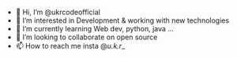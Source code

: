 - 👋 Hi, I’m @ukrcodeofficial
- 👀 I’m interested in Development & working with new technologies
- 🌱 I’m currently learning Web dev, python, java ...
- 💞️ I’m looking to collaborate on open source
- 📫 How to reach me insta @_u.k.r__

<!---
ukrcodeofficial/ukrcodeofficial is a ✨ special ✨ repository because its `README.md` (this file) appears on your GitHub profile.
You can click the Preview link to take a look at your changes.
--->
